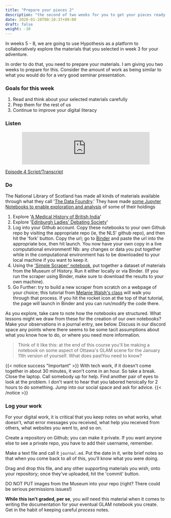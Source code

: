 ```yaml
---
title: "Prepare your pieces 2"
description: "the second of two weeks for you to get your pieces ready for discussion"
date: 2020-01-28T00:10:37+09:00
draft: false
weight: -10
---
```


In weeks 5 - 8, we are going to use Hypothesis as a platform to collaboratively explore the materials that you selected in week 3 for your adventure.

In order to do that, you need to prepare your materials. I am giving you two weeks to prepare for this. Consider the amount of work as being similar to what you would do for a very good seminar presentation.

### Goals for this week

1. Read and think about your selected materials carefully
2. Prep them for the rest of us
3. Continue to improve your digital literacy

### Listen

<div align="center"><iframe src="https://anchor.fm/dr-graham/embed/episodes/HIST4916a-Episode-4-Prepare-Yourself-Some-More-enkmkc" height="102px" width="400px" frameborder="0" scrolling="no"></iframe></div>

[Episode 4 Script/Transcript](transcripts/episode4)

### Do

The National Library of Scotland has made all kinds of materials available through what they call '[The Data Foundry](https://data.nls.uk/).' They have made [some Jupyter Notebooks to enable exploration and analysis](https://data.nls.uk/tools/jupyter-notebooks/) of some of their holdings

1. Explore '[A Medical History of British India](https://data.nls.uk/tools/jupyter-notebooks/exploring-a-medical-history-of-british-india/)'
2. Explore '[Edinburgh Ladies' Debating Society](https://data.nls.uk/tools/jupyter-notebooks/exploring-edinburgh-ladies-debating-society/)'
3. Log into your Github account. Copy these notebooks to your own Github repo by visiting the appropriate repo (ie, the NLS' github repo), and then hit the 'fork' button. Copy the url; go to [Binder](https://mybinder.org) and paste the url into the appropriate box, then hit launch. You now have your own copy in a live computational environment! Nb: any changes or data you put together while in the computational environment has to be downloaded to your local machine if you want to keep it.
4. Using the ['Simple Scraper' notebook](notebooks/simple-scraper), put together a dataset of materials from the Museum of History. Run it either locally or via Binder. (If you run the scraper using Binder, make sure to download the results to your own machine).
5. Go Further: try to build a new scraper from scratch on a webpage of your choice; this tutorial from [Melanie Walsh's class](https://melaniewalsh.github.io/Intro-Cultural-Analytics/Data-Collection/Web-Scraping-Part1.html) will walk you through that process. If you hit the rocket icon at the top of that tutorial, the page will launch in Binder and you can run/modify the code there.

As you explore, take care to note how the notebooks are structured. What lessons might we draw from these for the creation of our _own_ notebooks? Make your observations in a journal entry, see below. Discuss in our discord space any points where there seems to be some tacit assumptions about what you know how to do, or where you need more information.

> Think of it like this: at the end of this course you'll be making a notebook on some aspect of Ottawa's GLAM scene for the January 11th version of yourself. What does pastYou need to know?

{{< notice success "Important" >}} With tech work, if it doesn't come together in about 30 minutes, it won't come in an hour. So take a break. Close the laptop. Call somebody up for help. Find another pair of eyes to look at the problem. I don't want to hear that you labored heroically for 2 hours to do something. Jump into our social space and ask for advice.
{{< /notice >}}

### Log your work

For your digital work, it is critical that you keep notes on what works, what doesn't, what error messages you received, what help you received from others, what websites you went to, and so on.

Create a repository on Github; you can make it private. If you want anyone else to see a private repo, you have to add their username, remember.

Make a text file and call it `journal.md`. Put the date in it, write brief notes so that when you come back to all of this, you'll know what you were doing.

Drag and drop this file, and any other supporting materials you wish, onto your repository; once they've uploaded, hit the 'commit' button.

DO NOT PUT images from the Museum into your repo (right? There could be serious permissions issues!)

**While this isn't graded, per se**, you _will_ need this material when it comes to writing the documentation for your eventual GLAM notebook you create. Get in the habit of keeping careful _process_ notes.
